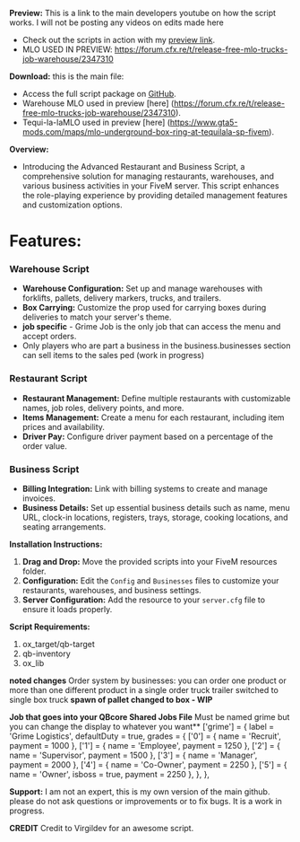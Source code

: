 **Preview:**
This is a link to the main developers youtube on how the script works. I will not be posting any videos on edits made here
- Check out the scripts in action with my [preview link](https://www.youtube.com/watch?v=q-rLkHe4jzA).
- MLO USED IN PREVIEW: https://forum.cfx.re/t/release-free-mlo-trucks-job-warehouse/2347310

  
**Download:**
this is the main file: 
- Access the full script package on [GitHub](https://github.com/Virgildev/v-supplychain-restaurants).
- Warehouse MLO used in preview [here] (https://forum.cfx.re/t/release-free-mlo-trucks-job-warehouse/2347310).
- Tequi-la-laMLO used in preview [here] (https://www.gta5-mods.com/maps/mlo-underground-box-ring-at-tequilala-sp-fivem).

**Overview:**
- Introducing the Advanced Restaurant and Business Script, a comprehensive solution for managing restaurants, warehouses, and various business activities in your FiveM server. This script enhances the role-playing experience by providing detailed management features and customization options.

# Features:

### Warehouse Script
- **Warehouse Configuration:** Set up and manage warehouses with forklifts, pallets, delivery markers, trucks, and trailers.
- **Box Carrying:** Customize the prop used for carrying boxes during deliveries to match your server's theme.
- **job specific** - Grime Job is the only job that can access the menu and accept orders.
- Only players who are part a business in the business.businesses section can sell items to the sales ped (work in progress)

### Restaurant Script
- **Restaurant Management:** Define multiple restaurants with customizable names, job roles, delivery points, and more.
- **Items Management:** Create a menu for each restaurant, including item prices and availability.
- **Driver Pay:** Configure driver payment based on a percentage of the order value.

### Business Script
- **Billing Integration:** Link with billing systems to create and manage invoices.
- **Business Details:** Set up essential business details such as name, menu URL, clock-in locations, registers, trays, storage, cooking locations, and seating arrangements.

**Installation Instructions:**
1. **Drag and Drop:** Move the provided scripts into your FiveM resources folder.
2. **Configuration:** Edit the `Config` and `Businesses` files to customize your restaurants, warehouses, and business settings.
3. **Server Configuration:** Add the resource to your `server.cfg` file to ensure it loads properly.

**Script Requirements:**
1. ox_target/qb-target
2. qb-inventory
3. ox_lib



**noted changes**
Order system by businesses: you can order one product or more than one different product in a single order
truck trailer switched to single box truck
**spawn of pallet changed to box - WIP**

**Job that goes into your QBcore Shared Jobs File** Must be named grime but you can change the display to whatever you want**
['grime'] = {
        label = 'Grime Logistics',
        defaultDuty = true,
        grades = {
            ['0'] = {
                name = 'Recruit',
                payment = 1000
            },
            ['1'] = {
                name = 'Employee',
                payment = 1250
            },
            ['2'] = {
                name = 'Supervisor',
                payment = 1500
            },
            ['3'] = {
                name = 'Manager',
                payment = 2000
            },
            ['4'] = {
                name = 'Co-Owner',
                payment = 2250
            },
            ['5'] = {
                name = 'Owner',
                isboss = true,
                payment = 2250
            },
        },
    },

**Support:**
I am not an expert, this is my own version of the main github. please do not ask questions or improvements or to fix bugs. It is a work in progress.

**CREDIT**
Credit to Virgildev for an awesome script.



